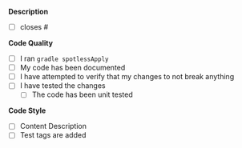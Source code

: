 **Description**

<!-- Provide a brief description of your changes. Any lines surrounded by arrows like this will not be shown when published. -->

- [ ] closes # <!-- Add the related issue number or remove this line -->

**Code Quality**

- [ ] I ran `gradle spotlessApply`
- [ ] My code has been documented
- [ ] I have attempted to verify that my changes to not break anything
- [ ] I have tested the changes
  - [ ] The code has been unit tested

**Code Style**

- [ ] Content Description 
- [ ] Test tags are added